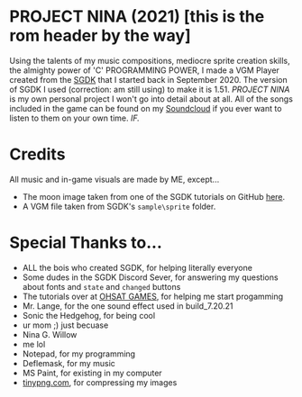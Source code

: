 # PROJECT NINA (2021) [this is the rom header by the way]
Using the talents of my music compositions, mediocre sprite creation skills, the almighty power of 'C' PROGRAMMING POWER, I made a VGM Player created from the [SGDK](https://github.com/Stephane-D/SGDK) that I started back in September 2020. The version of SGDK I used (correction: am still using) to make it is 1.51. *PROJECT NINA* is my own personal project I won't go into detail about at all. All of the songs included in the game can be found on my [Soundcloud](https://soundcloud.com/theclo4ked1) if you ever want to listen to them on your own time. *IF.*
# Credits
All music and in-game visuals are made by ME, except...
* The moon image taken from one of the SGDK tutorials on GitHub [here](https://github.com/Stephane-D/SGDK/wiki/Tuto-Background).
* A VGM file taken from SGDK's `sample\sprite` folder.
# Special Thanks to...
* ALL the bois who created SGDK, for helping literally everyone
* Some dudes in the SGDK Discord Sever, for answering my questions about fonts and `state` and `changed` buttons
* The tutorials over at [OHSAT GAMES](https://www.ohsat.com/), for helping me start progamming
* Mr. Lange, for the one sound effect used in build_7.20.21
* Sonic the Hedgehog, for being cool
* ur mom ;) just becuase
* Nina G. Willow
* me lol
* Notepad, for my programming
* Deflemask, for my music
* MS Paint, for existing in my computer
* [tinypng.com](https://tinypng.com/), for compressing my images 
